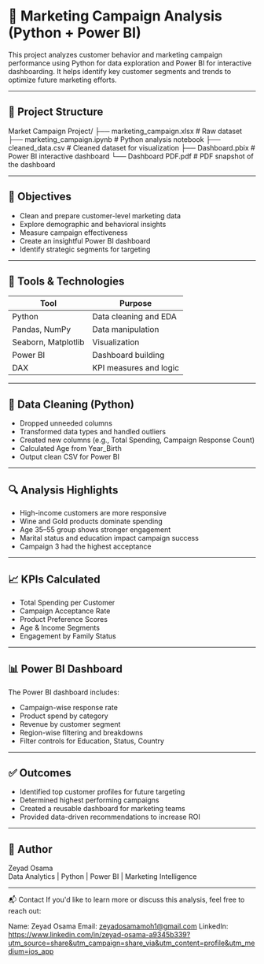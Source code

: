 # 📢 Marketing Campaign Analysis (Python + Power BI)

This project analyzes customer behavior and marketing campaign performance using Python for data exploration and Power BI for interactive dashboarding. It helps identify key customer segments and trends to optimize future marketing efforts.

---

## 📁 Project Structure

Market Campaign Project/
├── marketing_campaign.xlsx # Raw dataset
├── marketing_campaign.ipynb # Python analysis notebook
├── cleaned_data.csv # Cleaned dataset for visualization
├── Dashboard.pbix # Power BI interactive dashboard
└── Dashboard PDF.pdf # PDF snapshot of the dashboard

---

## 🎯 Objectives

- Clean and prepare customer-level marketing data
- Explore demographic and behavioral insights
- Measure campaign effectiveness
- Create an insightful Power BI dashboard
- Identify strategic segments for targeting

---

## 🧰 Tools & Technologies

| Tool           | Purpose                         |
|----------------|----------------------------------|
| Python         | Data cleaning and EDA           |
| Pandas, NumPy  | Data manipulation               |
| Seaborn, Matplotlib | Visualization             |
| Power BI       | Dashboard building              |
| DAX            | KPI measures and logic          |

---

## 🧼 Data Cleaning (Python)

- Dropped unneeded columns
- Transformed data types and handled outliers
- Created new columns (e.g., Total Spending, Campaign Response Count)
- Calculated Age from Year_Birth
- Output clean CSV for Power BI

---

## 🔍 Analysis Highlights

- High-income customers are more responsive
- Wine and Gold products dominate spending
- Age 35–55 group shows stronger engagement
- Marital status and education impact campaign success
- Campaign 3 had the highest acceptance

---

## 📈 KPIs Calculated

- Total Spending per Customer
- Campaign Acceptance Rate
- Product Preference Scores
- Age & Income Segments
- Engagement by Family Status

---

## 📊 Power BI Dashboard

The Power BI dashboard includes:

- Campaign-wise response rate
- Product spend by category
- Revenue by customer segment
- Region-wise filtering and breakdowns
- Filter controls for Education, Status, Country

---

## ✅ Outcomes

- Identified top customer profiles for future targeting
- Determined highest performing campaigns
- Created a reusable dashboard for marketing teams
- Provided data-driven recommendations to increase ROI

---

## 👤 Author

Zeyad Osama  
Data Analytics | Python | Power BI | Marketing Intelligence

---

📬 Contact
If you'd like to learn more or discuss this analysis, feel free to reach out:

Name: Zeyad Osama Email: zeyadosamamoh1@gmail.com LinkedIn: https://www.linkedin.com/in/zeyad-osama-a9345b339?utm_source=share&utm_campaign=share_via&utm_content=profile&utm_medium=ios_app

